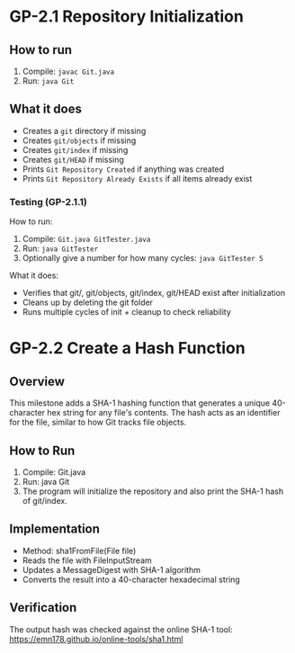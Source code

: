 # GP-2.1 Repository Initialization

## How to run
1) Compile: `javac Git.java`
2) Run: `java Git`

## What it does
- Creates a `git` directory if missing
- Creates `git/objects` if missing
- Creates `git/index` if missing
- Creates `git/HEAD` if missing
- Prints `Git Repository Created` if anything was created
- Prints `Git Repository Already Exists` if all items already exist

### Testing (GP-2.1.1)

How to run:
1. Compile: `Git.java GitTester.java`
2. Run: `java GitTester`
3. Optionally give a number for how many cycles: `java GitTester 5`

What it does:
- Verifies that git/, git/objects, git/index, git/HEAD exist after initialization
- Cleans up by deleting the git folder
- Runs multiple cycles of init + cleanup to check reliability

# GP-2.2 Create a Hash Function

## Overview
This milestone adds a SHA-1 hashing function that generates a unique 40-character hex string for any file's contents. The hash acts as an identifier for the file, similar to how Git tracks file objects.

## How to Run
1. Compile:
   Git.java
2. Run:
   java Git
3. The program will initialize the repository and also print the SHA-1 hash of git/index.

## Implementation
- Method: sha1FromFile(File file)
- Reads the file with FileInputStream
- Updates a MessageDigest with SHA-1 algorithm
- Converts the result into a 40-character hexadecimal string

## Verification
The output hash was checked against the online SHA-1 tool:
https://emn178.github.io/online-tools/sha1.html